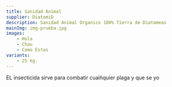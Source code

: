 ```yaml
---
title: Sanidad Animal
supplier: DiatomiD
description: Sanidad Animal Organico 100% Tierra de Diatomeas
mainImg: img-prueba.jpg
images: 
    - Hola
    - Chau
    - Como Estas
variants: 
    - 25 kg.
---
```

EL insecticida sirve para combatir cualñquier plaga y que se yo 